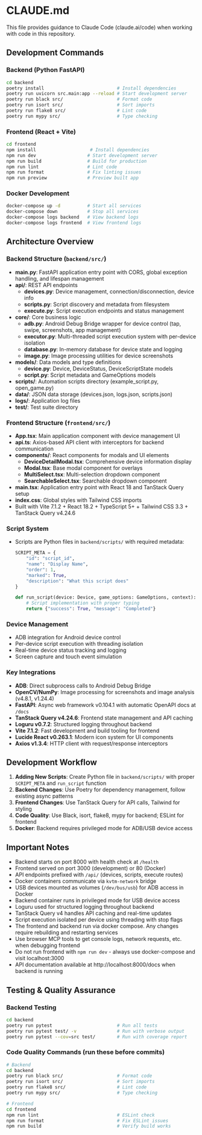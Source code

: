 # CLAUDE.md

This file provides guidance to Claude Code (claude.ai/code) when working with code in this repository.

## Development Commands

### Backend (Python FastAPI)
```bash
cd backend
poetry install                           # Install dependencies
poetry run uvicorn src.main:app --reload # Start development server
poetry run black src/                    # Format code
poetry run isort src/                    # Sort imports
poetry run flake8 src/                   # Lint code
poetry run mypy src/                     # Type checking
```

### Frontend (React + Vite)
```bash
cd frontend
npm install                    # Install dependencies
npm run dev                   # Start development server
npm run build                 # Build for production
npm run lint                  # Lint code
npm run format                # Fix linting issues
npm run preview               # Preview built app
```

### Docker Development
```bash
docker-compose up -d          # Start all services
docker-compose down           # Stop all services
docker-compose logs backend   # View backend logs
docker-compose logs frontend  # View frontend logs
```

## Architecture Overview

### Backend Structure (`backend/src/`)
- **main.py**: FastAPI application entry point with CORS, global exception handling, and lifespan management
- **api/**: REST API endpoints
  - **devices.py**: Device management, connection/disconnection, device info
  - **scripts.py**: Script discovery and metadata from filesystem
  - **execute.py**: Script execution endpoints and status management
- **core/**: Core business logic
  - **adb.py**: Android Debug Bridge wrapper for device control (tap, swipe, screenshots, app management)
  - **executor.py**: Multi-threaded script execution system with per-device isolation
  - **database.py**: In-memory database for device state and logging
  - **image.py**: Image processing utilities for device screenshots
- **models/**: Data models and type definitions
  - **device.py**: Device, DeviceStatus, DeviceScriptState models
  - **script.py**: Script metadata and GameOptions models
- **scripts/**: Automation scripts directory (example_script.py, open_game.py)
- **data/**: JSON data storage (devices.json, logs.json, scripts.json)
- **logs/**: Application log files
- **test/**: Test suite directory

### Frontend Structure (`frontend/src/`)
- **App.tsx**: Main application component with device management UI
- **api.ts**: Axios-based API client with interceptors for backend communication
- **components/**: React components for modals and UI elements
  - **DeviceDetailModal.tsx**: Comprehensive device information display
  - **Modal.tsx**: Base modal component for overlays
  - **MultiSelect.tsx**: Multi-selection dropdown component
  - **SearchableSelect.tsx**: Searchable dropdown component
- **main.tsx**: Application entry point with React 18 and TanStack Query setup
- **index.css**: Global styles with Tailwind CSS imports
- Built with Vite 7.1.2 + React 18.2 + TypeScript 5+ + Tailwind CSS 3.3 + TanStack Query v4.24.6

### Script System
- Scripts are Python files in `backend/scripts/` with required metadata:
  ```python
  SCRIPT_META = {
      "id": "script_id",
      "name": "Display Name", 
      "order": 1,
      "marked": True,
      "description": "What this script does"
  }
  
  def run_script(device: Device, game_options: GameOptions, context):
      # Script implementation with proper typing
      return {"success": True, "message": "Completed"}
  ```

### Device Management
- ADB integration for Android device control
- Per-device script execution with threading isolation
- Real-time device status tracking and logging
- Screen capture and touch event simulation

### Key Integrations
- **ADB**: Direct subprocess calls to Android Debug Bridge
- **OpenCV/NumPy**: Image processing for screenshots and image analysis (v4.8.1, v1.24.4)
- **FastAPI**: Async web framework v0.104.1 with automatic OpenAPI docs at `/docs`
- **TanStack Query v4.24.6**: Frontend state management and API caching
- **Loguru v0.7.2**: Structured logging throughout backend
- **Vite 7.1.2**: Fast development and build tooling for frontend
- **Lucide React v0.263.1**: Modern icon system for UI components
- **Axios v1.3.4**: HTTP client with request/response interceptors

## Development Workflow

1. **Adding New Scripts**: Create Python file in `backend/scripts/` with proper `SCRIPT_META` and `run_script` function
2. **Backend Changes**: Use Poetry for dependency management, follow existing async patterns
3. **Frontend Changes**: Use TanStack Query for API calls, Tailwind for styling
4. **Code Quality**: Use Black, isort, flake8, mypy for backend; ESLint for frontend
5. **Docker**: Backend requires privileged mode for ADB/USB device access

## Important Notes

- Backend starts on port 8000 with health check at `/health`
- Frontend served on port 3000 (development) or 80 (Docker)
- API endpoints prefixed with `/api/` (devices, scripts, execute routes)
- Docker containers communicate via `kvtm-network` bridge
- USB devices mounted as volumes (`/dev/bus/usb`) for ADB access in Docker
- Backend container runs in privileged mode for USB device access
- Loguru used for structured logging throughout backend
- TanStack Query v4 handles API caching and real-time updates
- Script execution isolated per device using threading with stop flags
- The frontend and backend run via docker compose. Any changes require rebuilding and restarting services
- Use browser MCP tools to get console logs, network requests, etc. when debugging frontend
- Do not run frontend with `npm run dev` - always use docker-compose and visit localhost:3000
- API documentation available at http://localhost:8000/docs when backend is running

## Testing & Quality Assurance

### Backend Testing
```bash
cd backend
poetry run pytest                        # Run all tests
poetry run pytest test/ -v               # Run with verbose output
poetry run pytest --cov=src test/        # Run with coverage report
```

### Code Quality Commands (run these before commits)
```bash
# Backend
cd backend
poetry run black src/                    # Format code
poetry run isort src/                    # Sort imports
poetry run flake8 src/                   # Lint code
poetry run mypy src/                     # Type checking

# Frontend  
cd frontend
npm run lint                             # ESLint check
npm run format                           # Fix ESLint issues
npm run build                            # Verify build works
```